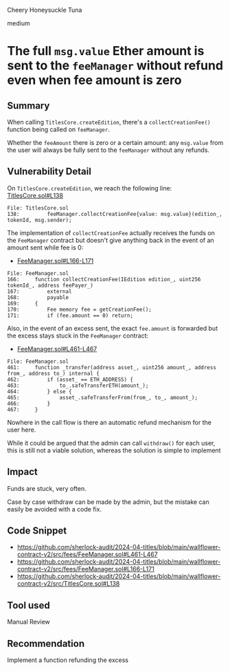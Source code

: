 Cheery Honeysuckle Tuna

medium

# The full `msg.value` Ether amount is sent to the `feeManager` without refund even when fee amount is zero

## Summary

When calling `TitlesCore.createEdition`, there's a `collectCreationFee()` function being called on `feeManager`.

Whether the `feeAmount` there is zero or a certain amount: any `msg.value` from the user will always be fully sent to the `feeManager` without any refunds.

## Vulnerability Detail

On `TitlesCore.createEdition`, we reach the following line: [TitlesCore.sol#L138](https://github.com/sherlock-audit/2024-04-titles/blob/main/wallflower-contract-v2/src/TitlesCore.sol#L138)
```solidity
File: TitlesCore.sol
138:         feeManager.collectCreationFee{value: msg.value}(edition_, tokenId, msg.sender);
```

The implementation of `collectCreationFee` actually receives the funds on the `FeeManager` contract but doesn't give anything back in the event of an amount sent while fee is 0:

- [FeeManager.sol#L166-L171](https://github.com/sherlock-audit/2024-04-titles/blob/main/wallflower-contract-v2/src/fees/FeeManager.sol#L166-L171)

```solidity
File: FeeManager.sol
166:     function collectCreationFee(IEdition edition_, uint256 tokenId_, address feePayer_)
167:         external
168:         payable
169:     {
170:         Fee memory fee = getCreationFee();
171:         if (fee.amount == 0) return; 
```

Also, in the event of an excess sent, the exact `fee.amount` is forwarded but the excess stays stuck in the `FeeManager` contract:

- [FeeManager.sol#L461-L467](https://github.com/sherlock-audit/2024-04-titles/blob/main/wallflower-contract-v2/src/fees/FeeManager.sol#L461-L467)
```solidity
File: FeeManager.sol
461:     function _transfer(address asset_, uint256 amount_, address from_, address to_) internal {
462:         if (asset_ == ETH_ADDRESS) {
463:             to_.safeTransferETH(amount_);
464:         } else {
465:             asset_.safeTransferFrom(from_, to_, amount_);
466:         }
467:     }
```

Nowhere in the call flow is there an automatic refund mechanism for the user here.

While it could be argued that the admin can call `withdraw()` for each user, this is still not a viable solution, whereas the solution is simple to implement

## Impact

Funds are stuck, very often.

Case by case withdraw can be made by the admin, but the mistake can easily be avoided with a code fix.

## Code Snippet
- https://github.com/sherlock-audit/2024-04-titles/blob/main/wallflower-contract-v2/src/fees/FeeManager.sol#L461-L467
- https://github.com/sherlock-audit/2024-04-titles/blob/main/wallflower-contract-v2/src/fees/FeeManager.sol#L166-L171
- https://github.com/sherlock-audit/2024-04-titles/blob/main/wallflower-contract-v2/src/TitlesCore.sol#L138
## Tool used

Manual Review

## Recommendation

Implement a function refunding the excess